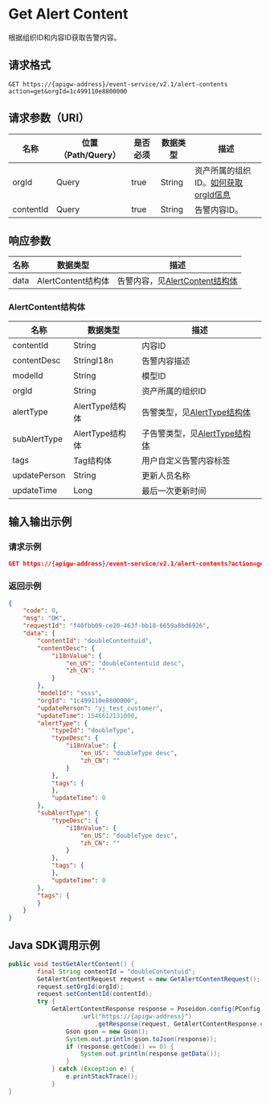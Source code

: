 # Get Alert Content

根据组织ID和内容ID获取告警内容。

## 请求格式

```
GET https://{apigw-address}/event-service/v2.1/alert-contents action=get&orgId=1c499110e8800000
```

## 请求参数（URI）

| 名称          | 位置（Path/Query） | 是否必须 | 数据类型 | 描述      |
|---------------|------------------|----------|-----------|--------------|
| orgId         | Query            | true     | String    | 资产所属的组织ID。[如何获取orgId信息](/docs/api/zh_CN/latest/api_faqs#orgid-orgid)                |
| contentId         | Query            | true     | String    | 告警内容ID。                |
                                                                 

## 响应参数

| 名称  | 数据类型      | 描述               |
|-------|----------------|---------------------------|
| data | AlertContent结构体 | 告警内容，见[AlertContent结构体](/docs/api/zh_CN/latest/event/get_alert_content.html#id3)|

### AlertContent结构体

| 名称  | 数据类型      | 描述               |
|----------------|-----------------------|----------|
| contentId| String           | 内容ID                 |
| contentDesc | StringI18n | 告警内容描述         |
| modelId| String           | 模型ID                 |
| orgId          | String                | 资产所属的组织ID|
| alertType  | AlertType结构体  | 告警类型，见[AlertType结构体](/docs/api/zh_CN/latest/event/search_alert_type.html#id4)               |
| subAlertType| AlertType结构体  | 子告警类型，见[AlertType结构体](/docs/api/zh_CN/latest/event/search_alert_type.html#id4)             |
| tags| Tag结构体        | 用户自定义告警内容标签 |
| updatePerson| String           | 更新人员名称           |
| updateTime| Long             | 最后一次更新时间       |



## 输入输出示例

### 请求示例

```json
GET https://{apigw-address}/event-service/v2.1/alert-contents?action=get &contentId=doubleContentuid&orgId=1c499110e8800000
```

### 返回示例

```json
{
	"code": 0,
	"msg": "OK",
	"requestId": "f40fbb09-ce20-463f-bb18-6659a8bd6926",
	"data": {
		"contentId": "doubleContentuid",
		"contentDesc": {
			"i18nValue": {
				"en_US": "doubleContentuid desc",
				"zh_CN": ""
			}
		},
		"modelId": "ssss",
		"orgId": "1c499110e8800000",
		"updatePerson": "yj_test_customer",
		"updateTime": 1546612131000,
		"alertType": {
			"typeId": "doubleType",
			"typeDesc": {
				"i18nValue": {
					"en_US": "doubleType desc",
					"zh_CN": ""
				}
			},
			"tags": {	
			},
			"updateTime": 0
		},
		"subAlertType": {
			"typeDesc": {
				"i18nValue": {
					"en_US": "doubleType desc",
					"zh_CN": ""
				}
			},
			"tags": {	
			},
			"updateTime": 0
		},
		"tags": {	
		}
	}
}
```

## Java SDK调用示例

```java
public void testGetAlertContent() {  
        final String contentId = "doubleContentuid";  
        GetAlertContentRequest request = new GetAlertContentRequest();  
        request.setOrgId(orgId);  
        request.setContentId(contentId);  
        try {  
            GetAlertContentResponse response = Poseidon.config(PConfig.init().appKey(appKey).appSecret(appSecret).debug())  
                    .url("https://{apigw-address}")  
	                    .getResponse(request, GetAlertContentResponse.class);  
	            Gson gson = new Gson();  
	            System.out.println(gson.toJson(response));  
	            if (response.getCode() == 0) {  
	                System.out.println(response.getData());  
	            }  
	        } catch (Exception e) {  
	            e.printStackTrace();  
	        }  
}
```